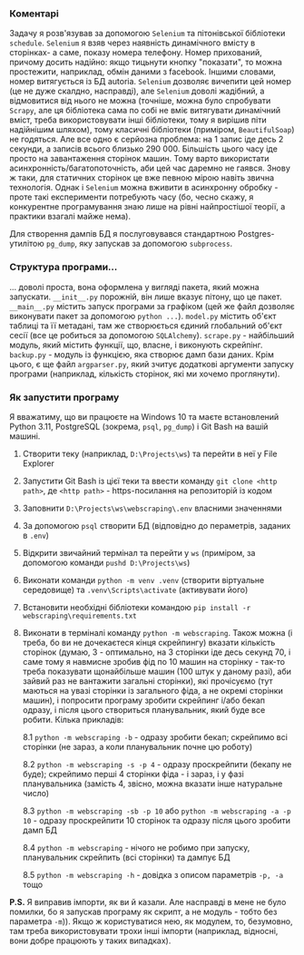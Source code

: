 ### Коментарі
Задачу я розв'язував за допомогою `Selenium` та пітонівської бібліотеки `schedule`. `Selenium` я взяв через наявність динамічного вмісту в сторінках- а саме, показу номера телефону. Номер прихований, причому досить надійно: якщо тицьнути кнопку "показати", то можна простежити, наприклад, обмін даними з facebook. Іншими словами, номер витягується із БД autoria. `Selenium` дозволяє вичепити цей номер (це не дуже скалдно, насправді), але `Selenium` доволі жадібний, а відмовитися від нього не можна (точніше, можна було спробувати `Scrapy`, але ця бібліотека сама по собі не вміє витягувати динамічний вміст, треба використовувати інші бібліотеки, тому я вирішив піти надійнішим шляхом), тому класичні бібліотеки (приміром, `BeautifulSoap`) не годяться. Але все одно є серйозна проблема: на 1 запис іде десь 2 секунди, а записів всього близько 290 000. Більшість цього часу іде просто на завантаження сторінок машин. Тому варто використати асинхронність/багатопоточність, аби цей час даремно не гаявся. Знову ж таки, для статичних сторінок це вже певною мірою навіть звична технологія. Однак і `Selenium` можна вживити в асинхронну обробку - проте такі експерименти потребують часу (бо, чесно скажу, я конкурентне програмування знаю лише на рівні найпростішої теорії, а практики взагалі майже нема).

Для створення дампів БД я послуговувався стандартною Postgres-утилітою `pg_dump`, яку запускав за допомогою `subprocess`.

### Структура програми...
... доволі проста, вона оформлена у вигляді пакета, який можна запускати.  `__init__.py` порожній, він лише вказує пітону, що це пакет. `__main__.py` містить запуск програми за графіком (цей же файл дозволяє виконувати пакет за допомогою `python ...`). `model.py` містить об'єкт таблиці та її метадані, там же створюється єдиний глобальний об'єкт сесії (все це робиться за допомогою `SQLAlchemy`). `scrape.py` - найбільший модуль, який містить функції, що, власне, і виконують скрейпінг. `backup.py` - модуль із функцією, яка створює дамп бази даних. Крім цього, є ще файл `argparser.py`, який зчитує додаткові аргументи запуску програми (наприклад, кількість сторінок, які ми хочемо проглянути).
### Як запустити програму
Я вважатиму, що ви працюєте на Windows 10 та маєте встановлений Python 3.11, PostgreSQL (зокрема, `psql`, `pg_dump`) і Git Bash на вашій машині.
1. Створити теку (наприклад, `D:\Projects\ws`) та перейти в неї у File Explorer
2. Запустити Git Bash із цієї теки та ввести команду `git clone <http path>`, де `<http path>` - https-посилання на репозиторій із кодом
3. Заповнити `D:\Projects\ws\webscraping\.env` власними значеннями
4. За допомогою `psql` створити БД (відповідно до пераметрів, заданих в `.env`)
5. Відкрити звичайний термінал та перейти у `ws` (приміром, за допомогою команди `pushd D:\Projects\ws`) 
6. Виконати команди `python -m venv .venv` (створити віртуальне середовище) та `.venv\Scripts\activate` (активувати його)
7. Встановити необхідні бібліотеки командою `pip install -r webscraping\requirements.txt`
8. Виконати в терміналі команду `python -m webscraping`. Також можна (і треба, бо ви не дочекаєтеся кінця скрейпингу) вказати кількість сторінок (думаю, 3 - оптимально, на 3 сторінки іде десь секунд 70, і саме тому я навмисне зробив фід по 10 машин на сторінку - так-то треба показувати щонайбільше машин (100 штук у даному разі), аби зайвий раз не вантажити загальні сторінки), які прочісуємо (тут маються на увазі сторінки із загального фіда, а не окремі сторінки машин), і попросити програму зробити скрейпинг і/або бекап одразу, і після цього створиться планувальник, який  буде все робити. Кілька прикладів:
   
   8.1 `python -m webscraping -b` - одразу зробити бекап; скрейпимо всі сторінки (не зараз, а коли планувальник почне цю роботу)
   
   8.2 `python -m webscraping -s -p 4` - одразу проскрейпити (бекапу не буде); скрейпимо перші 4 сторінки фіда - і зараз, і у фазі планувальника (замість 4, звісно, можна вказати інше натуральне число)
   
   8.3 `python -m webscraping -sb -p 10` або `python -m webscraping -a -p 10` - одразу проскрейпити 10 сторінок та одразу після цього зробити дамп БД
   
   8.4 `python -m webscraping` - нічого не робимо при запуску, планувальник скрейпить (всі сторінки) та дампує БД
   
   8.5 `python -m webscraping -h` - довідка з описом параметрів `-p, -a` тощо

**P.S.** Я виправив імпорти, як ви й казали. Але насправді в мене не було помилки, бо я запускав програму як скрипт, а не модуль - тобто без параметра `-m`)). Якщо ж користуватися нею, як модулем, то, безумовно, там треба використовувати трохи інші імпорти (наприклад, відносні, вони добре працюють у таких випадках).
